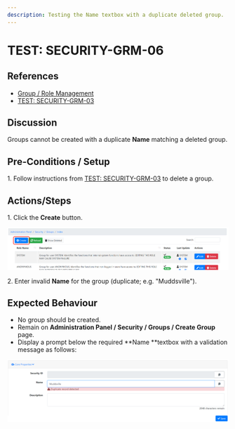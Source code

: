```yaml
---
description: Testing the Name textbox with a duplicate deleted group.
---
```


# TEST: SECURITY-GRM-06

## References

* [Group / Role Management](../../../../../../operations/system-administration/security-administration/group-role-management.md)
* [TEST: SECURITY-GRM-03](test-security-grm-03-1.md)

## Discussion

Groups cannot be created with a duplicate **Name** matching a deleted group.

## Pre-Conditions / Setup

1\. Follow instructions from [TEST: SECURITY-GRM-03](test-security-grm-03-1.md) to delete a group.

## Actions/Steps

1\. Click the **Create** button.

![](<../../../../../../.gitbook/assets/image (295).png>)

2\. Enter invalid **Name** for the group (duplicate; e.g. "Muddsville").

## Expected Behaviour

* No group should be created.
* Remain on **Administration Panel / Security / Groups / Create Group** page.
* Display a prompt below the required **Name **textbox with a validation message as follows:

![](<../../../../../../.gitbook/assets/image (328).png>)
